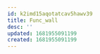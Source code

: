 ```yaml
---
id: k2imd15aqotatcav5hawv39
title: Func_wall
desc: ''
updated: 1681955091199
created: 1681955091199
---
```


